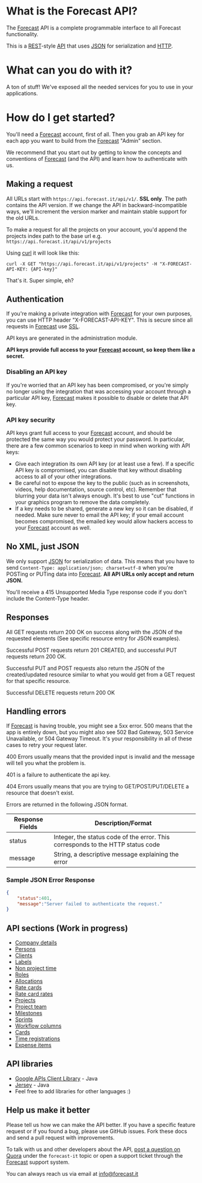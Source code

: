 # What is the Forecast API?

The [Forecast](https://www.forecast.it) API is a complete programmable interface to all Forecast functionality.

This is a [REST](http://en.wikipedia.org/wiki/Representational_state_transfer)-style [API](http://en.wikipedia.org/wiki/Application_programming_interface) that uses [JSON](http://json.org/) for serialization and [HTTP](http://en.wikipedia.org/wiki/Hypertext_Transfer_Protocol).

# What can you do with it?

A ton of stuff! We've exposed all the needed services for you to use in your applications. 

# How do I get started?

You'll need a [Forecast](https://www.forecast.it) account, first of all. Then you grab an API key for each app you want to build from the [Forecast](https://www.forecast.it) "Admin" section.

We recommend that you start out by getting to know the concepts and conventions of [Forecast](https://www.forecast.it) (and the API) and learn how to authenticate with us.

## Making a request

All URLs start with `https://api.forecast.it/api/v1/`. **SSL only**. The path contains the API version. If we change the API in backward-incompatible ways, we'll increment the version marker and maintain stable support for the old URLs.

To make a request for all the projects on your account, you'd append the projects index path to the base url e.g. `https://api.forecast.it/api/v1/projects`

Using [curl](http://curl.haxx.se/) it will look like this:

```shell
curl -X GET "https://api.forecast.it/api/v1/projects" -H "X-FORECAST-API-KEY: {API-key}"
```

That's it. Super simple, eh?

## Authentication

If you're making a private integration with [Forecast](https://www.forecast.it) for your own purposes, you can use HTTP header "X-FORECAST-API-KEY". This is secure since all requests in [Forecast](https://www.forecast.it) use [SSL](http://en.wikipedia.org/wiki/Transport_Layer_Security).

API keys are generated in the administration module.

**API keys provide full access to your [Forecast](https://www.forecast.it) account, so keep them like a secret.**

### Disabling an API key

If you're worried that an API key has been compromised, or you're simply no longer using the integration that was accessing your account through a particular API key, [Forecast](https://www.forecast.it) makes it possible to disable or delete that API key.

### API key security

API keys grant full access to your [Forecast](https://www.forecast.it) account, and should be protected the same way you would protect your password. In particular, there are a few common scenarios to keep in mind when working with API keys:
* Give each integration its own API key (or at least use a few). If a specific API key is compromised, you can disable that key without disabling access to all of your other integrations.
* Be careful not to expose the key to the public (such as in screenshots, videos, help documentation, source control, etc). Remember that blurring your data isn't always enough. It's best to use "cut" functions in your graphics program to remove the data completely.
* If a key needs to be shared, generate a new key so it can be disabled, if needed. Make sure never to email the API key; if your email account becomes compromised, the emailed key would allow hackers access to your [Forecast](https://www.forecast.it) account as well.

## No XML, just JSON

We only support [JSON](http://json.org/) for serialization of data. This means that you have to send `Content-Type: application/json; charset=utf-8` when you're POSTing or PUTing data into [Forecast](https://www.forecast.it). **All API URLs only accept and return JSON.**

You'll receive a 415 Unsupported Media Type response code if you don't include the Content-Type header.

## Responses

All GET requests return 200 OK on success along with the JSON of the requested elements (See specific resource entry for JSON examples).

Successful POST requests return 201 CREATED, and successful PUT requests return 200 OK. 

Successful PUT and POST requests also return the JSON of the created/updated resource similar to what you would get from a GET request for that specific resource.

Successful DELETE requests return 200 OK

## Handling errors

If [Forecast](https://www.forecast.it) is having trouble, you might see a 5xx error. 500 means that the app is entirely down, but you might also see 502 Bad Gateway, 503 Service Unavailable, or 504 Gateway Timeout. It's your responsibility in all of these cases to retry your request later.

400 Errors usually means that the provided input is invalid and the message will tell you what the problem is.

401 is a failure to authenticate the api key.

404 Errors usually means that you are trying to GET/POST/PUT/DELETE a resource that doesn't exist.

Errors are returned in the following JSON format.

|Response Fields | Description/Format|
|------------ | -------------|
|status | Integer, the status code of the error. This corresponds to the HTTP status code|
|message | String, a descriptive message explaining the error|

### Sample JSON Error Response
```json
{
    "status":401,
    "message":"Server failed to authenticate the request."
}
```

## API sections (Work in progress)

* [Company details](sections/company.md#company)
* [Persons](sections/persons.md#persons)
* [Clients](sections/clients.md#clients)
* [Labels](sections/labels.md#labels)
* [Non project time](sections/non_project_time.md#non-project-time)
* [Roles](sections/roles.md#roles)
* [Allocations](sections/allocations.md#allocations)
* [Rate cards](sections/rate_cards.md#rate-cards)
* [Rate card rates](sections/rate_card_rates.md#rate-card-rates)
* [Projects](sections/projects.md#projects)
* [Project team](sections/project_team.md#project-team)
* [Milestones](sections/milestones.md#milestones)
* [Sprints](sections/sprints.md#sprints)
* [Workflow columns](sections/workflow_columns.md#workflow-columns)
* [Cards](sections/cards.md#cards)
* [Time registrations](sections/time_registrations.md#time-registrations)
* [Expense items](sections/expense_items.md#expense-items)

## API libraries

* [Google APIs Client Library](https://code.google.com/p/google-api-java-client/) - Java
* [Jersey](https://jersey.java.net/) - Java
* Feel free to add libraries for other languages :) 

## Help us make it better

Please tell us how we can make the API better. If you have a specific feature request or if you found a bug, please use GitHub issues. Fork these docs and send a pull request with improvements.

To talk with us and other developers about the API, [post a question on Quora](http://www.quora.com/Forecast-it) under the `forecast-it` topic or open a support ticket through the [Forecast](https://www.forecast.it) support system.

You can always reach us via email at info@forecast.it
